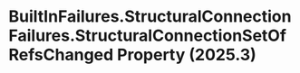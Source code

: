 # BuiltInFailures.StructuralConnectionFailures.StructuralConnectionSetOfRefsChanged Property (2025.3)

﻿